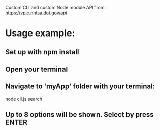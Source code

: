 Custom CLI and custom Node module
API from: https://vpic.nhtsa.dot.gov/api

# Usage example:
## Set up with npm install
## Open your terminal
## Navigate to 'myApp' folder with your terminal:
node cli.js search <car manufacturer>

## Up to 8 options will be shown. Select by press ENTER
